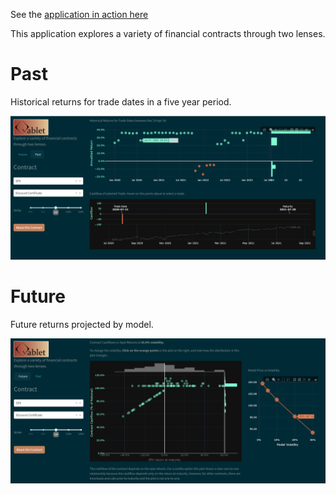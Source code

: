 See the [application in action here](https://apps-dash.onrender.com/)

This application explores a variety of financial contracts through two lenses.

# Past
Historical returns for trade dates in a five year period.

![UI Main](demo/images/dash_past.png)

# Future
Future returns projected by model.

![UI Main](demo/images/dash_present.png)
